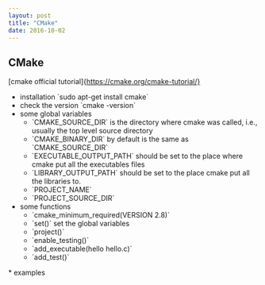 ```yaml
---
layout: post
title: "CMake"
date: 2016-10-02
---
```


## CMake

[cmake official tutorial]{https://cmake.org/cmake-tutorial/}
<p>
<ul>
	<li>installation
		`sudo apt-get install cmake`
	</li>
	<li>check the version
		`cmake -version`
	</li>
	<li> some global variables
		<ul>
			<li>`CMAKE_SOURCE_DIR` is the directory where cmake was called, i.e., usually the top level source directory</li>
			<li>`CMAKE_BINARY_DIR` by default is the same as `CMAKE_SOURCE_DIR`</li>
			<li>`EXECUTABLE_OUTPUT_PATH` should be set to the place where cmake put all the executables files</li>
			<li>`LIBRARY_OUTPUT_PATH` should be set to the place cmake put all the libraries to.</li>
			<li>`PROJECT_NAME` </li>
			<li>`PROJECT_SOURCE_DIR` </li>
		</ul>
	</li>
	<li> some functions
		<ul>
			<li>`cmake_minimum_required(VERSION 2.8)` </li>
			<li>`set()` set the global variables</li>
			<li>`project()`</li>
			<li>`enable_testing()`</li>
			<li>`add_executable(hello hello.c)`</li>
			<li>`add_test()`</li>
		</ul>
	</li>
</ul>
</p>
* examples

